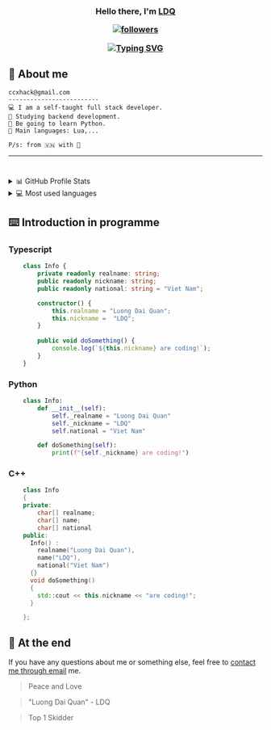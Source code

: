 
<h3 align="center">Hello there, I'm <a href="">LDQ</a>

<p align="center">
  <a href="https://github.com/LDQFR"><img alt="followers" title="Follow me on Github" src="https://img.shields.io/github/followers/Norataisen?color=236ad3&style=for-the-badge&logo=github&label=Follow"/></a>
</p>

[![Typing SVG](https://readme-typing-svg.demolab.com?font=Fira+Code&pause=1000&random=false&width=435&lines=Xin+Ch%C3%A0o+!+T%C3%B4i+L%C3%A0+Ng%C6%B0%E1%BB%9Di+Vi%E1%BB%87t+Nam+)](https://git.io/typing-svg)

## 📖 About me

```
ccxhack@gmail.com
-------------------------
💻 I am a self-taught full stack developer.
🔭 Studying backend development.
🌱 Be going to learn Python. 
🌟 Main languages: Lua,...

P/s: from 🇻🇳 with 💖
```
<hr>




#

<details>
  <summary>📊 GitHub Profile Stats</summary>
  <br/>
  <a href="https://github.com/anuraghazra/github-readme-stats"><img alt="Norataisen's Github Stats" src="https://github-readme-stats.vercel.app/api?username=IamPierrot&show_icons=true&theme=dracula" /></a>
</details>

<details> 
  <summary>💻 Most used languages</summary>
  <br/>
  <a href="https://github.com/anuraghazra/github-readme-stats"><img alt="Pierrot's Top Languages" src="https://github-readme-stats.vercel.app/api/top-langs/?username=IamPierrot&layout=compact" /></a>
  <br/>
  <b>Note:</b> This chart is only a metric of which languages my public code on GitHub consists of and does not reflect my experience or skill level.
</details>

## ⌨️ Introduction in programme
### Typescript
```ts
    class Info {
        private readonly realname: string;
        public readonly nickname: string;
        public readonly national: string = "Viet Nam";

        constructor() {
            this.realname = "Luong Dai Quan";
            this.nickname =  "LDQ";
        }
        
        public void doSomething() {
            console.log(`${this.nickname} are coding!`);
        }
    } 
```
### Python
```python
    class Info:
        def __init__(self):
            self._realname = "Luong Dai Quan"
            self._nickname = "LDQ"
            self.national = "Viet Nam"

        def doSomething(self):
            print(f"{self._nickname} are coding!")
```
### C++
```c++
    class Info
    {
    private:
        char[] realname;
        char[] name;
        char[] national
    public:  
      Info() : 
        realname("Luong Dai Quan"), 
        name("LDQ"), 
        national("Viet Nam")
      {} 
      void doSomething()
      {
        std::cout << this.nickname << "are coding!";
      }

    };
```

## 🤝 At the end

If you have any questions about me or something else, feel free to <a href="mailto:ccxhack@gmail.com">contact me through email</a> me.

> Peace and Love

> "Luong Dai Quan" - LDQ

> Top 1 Skidder
